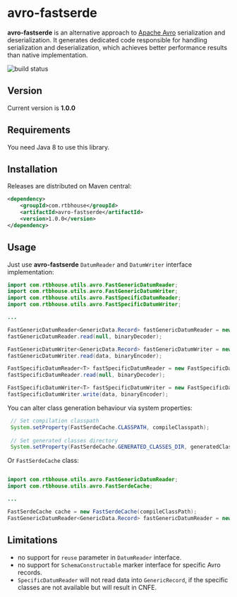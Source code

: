 # avro-fastserde

**avro-fastserde** is an alternative approach to [Apache Avro](http://avro.apache.org/) serialization and deserialization. It generates dedicated code responsible for handling serialization and deserialization, which achieves better performance results than native implementation.   

![build status](https://api.travis-ci.org/RTBHOUSE/avro-fastserde.svg?branch=master)

## Version

Current version is **1.0.0**

## Requirements

You need Java 8 to use this library.

## Installation

Releases are distributed on Maven central:

```xml
<dependency>
    <groupId>com.rtbhouse</groupId>
    <artifactId>avro-fastserde</artifactId>
    <version>1.0.0</version>
</dependency>
```

## Usage

Just use **avro-fastserde** `DatumReader` and `DatumWriter` interface implementation:

```java
import com.rtbhouse.utils.avro.FastGenericDatumReader;
import com.rtbhouse.utils.avro.FastGenericDatumWriter;
import com.rtbhouse.utils.avro.FastSpecificDatumReader;
import com.rtbhouse.utils.avro.FastSpecificDatumWriter;

...

FastGenericDatumReader<GenericData.Record> fastGenericDatumReader = new FastGenericDatumReader<>(writerSchema, readerSchema);
fastGenericDatumReader.read(null, binaryDecoder);

FastGenericDatumWriter<GenericData.Record> fastGenericDatumWriter = new FastGenericDatumWriter<>(schema);
fastGenericDatumWriter.read(data, binaryEncoder);

FastSpecificDatumReader<T> fastSpecificDatumReader = new FastSpecificDatumReader<>(writerSchema, readerSchema);
fastSpecificDatumReader.read(null, binaryDecoder);

FastSpecificDatumWriter<T> fastSpecificDatumWriter = new FastSpecificDatumWriter<>(schema);
fastSpecificDatumWriter.write(data, binaryEncoder);
```

You can alter class generation behaviour via system properties:
```java
 // Set compilation classpath
 System.setProperty(FastSerdeCache.CLASSPATH, compileClasspath);
 
 // Set generated classes directory
 System.setProperty(FastSerdeCache.GENERATED_CLASSES_DIR, generatedClassesDir);
```

Or `FastSerdeCache` class:

```java

import com.rtbhouse.utils.avro.FastGenericDatumReader;
import com.rtbhouse.utils.avro.FastSerdeCache;

...

FastSerdeCache cache = new FastSerdeCache(compileClassPath);
FastGenericDatumReader<GenericData.Record> fastGenericDatumReader = new FastGenericDatumReader<>(writerSchema, readerSchema, cache);
```

## Limitations

- no support for `reuse` parameter in `DatumReader` interface.
- no support for `SchemaConstructable` marker interface for specific Avro records.
- `SpecificDatumReader` will not read data into `GenericRecord`, if the specific classes are not available but will result in CNFE.
